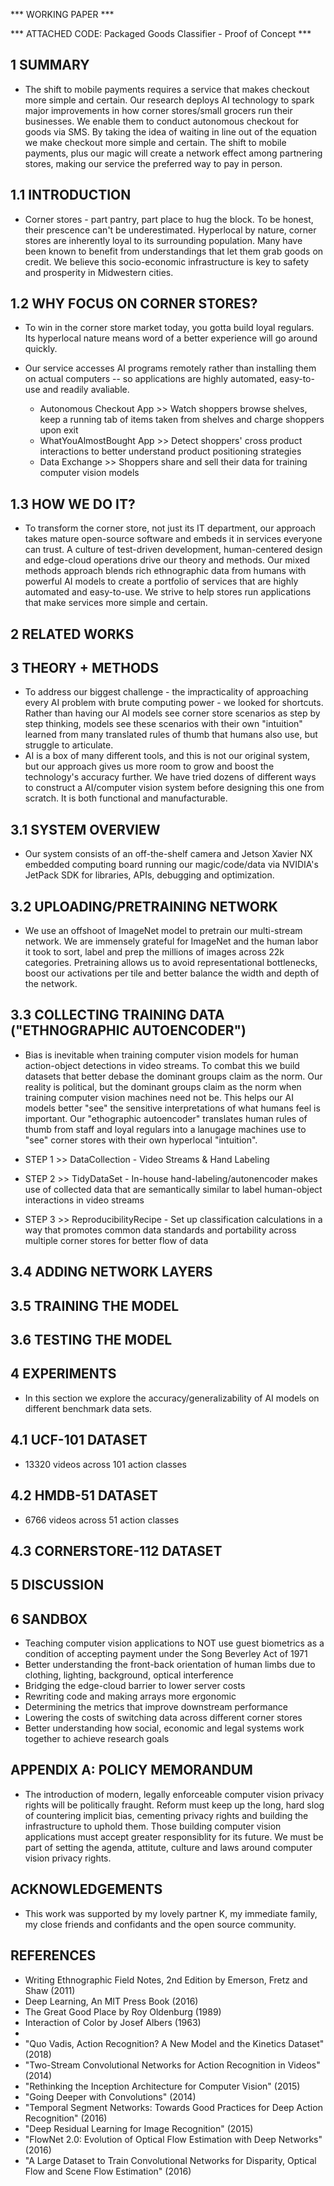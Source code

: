 *** WORKING PAPER ***

*** ATTACHED CODE:  Packaged Goods Classifier - Proof of Concept ***

## 1 SUMMARY

* The shift to mobile payments requires a service that makes checkout more simple and certain. Our research deploys AI technology to spark major improvements in how corner stores/small grocers run their businesses.  We enable them to conduct autonomous checkout for goods via SMS.  By taking the idea of waiting in line out of the equation we make checkout more simple and certain. The shift to mobile payments, plus our magic will create a network effect among partnering stores, making our service the preferred way to pay in person.

## 1.1 INTRODUCTION

* Corner stores - part pantry, part place to hug the block. To be honest, their prescence can't be underestimated.  Hyperlocal by nature, corner stores are inherently loyal to its surrounding population. Many have been known to benefit from understandings that let them grab goods on credit. We believe this socio-economic infrastructure is key to safety and prosperity in Midwestern cities. 

## 1.2 WHY FOCUS ON CORNER STORES? 

* To win in the corner store market today, you gotta build loyal regulars.  Its hyperlocal nature means word of a better experience will go around quickly.

* Our service accesses AI programs remotely rather than installing them on actual computers -- so applications are highly automated, easy-to-use and readily avaliable. 
	* Autonomous Checkout App >> Watch shoppers browse shelves, keep a running tab of items taken from shelves and charge shoppers upon exit
	* WhatYouAlmostBought App >> Detect shoppers' cross product interactions to better understand product positioning strategies 
	* Data Exchange >> Shoppers share and sell their data for training computer vision models

## 1.3 HOW WE DO IT?

* To transform the corner store, not just its IT department, our approach takes mature open-source software and embeds it in services everyone can trust. A culture of test-driven development, human-centered design and edge-cloud operations drive our theory and methods. Our mixed methods approach blends rich ethnographic data from humans with powerful AI models to create a portfolio of services that are highly automated and easy-to-use. We strive to help stores run applications that make services more simple and certain.
	
## 2 RELATED WORKS

## 3 THEORY + METHODS

* To address our biggest challenge - the impracticality of approaching every AI problem with brute computing power - we looked for shortcuts. Rather than having our AI models see corner store scenarios as step by step thinking, models see these scenarios with their own "intuition" learned from many translated rules of thumb that humans also use, but struggle to articulate. 
* AI is a box of many different tools, and this is not our original system, but our approach gives us more room to grow and boost the technology's accuracy further. We have tried dozens of different ways to construct a AI/computer vision system before designing this one from scratch.  It is both functional and manufacturable.  

## 3.1 SYSTEM OVERVIEW

* Our system consists of an off-the-shelf camera and Jetson Xavier NX embedded computing board running our magic/code/data via NVIDIA's JetPack SDK for libraries, APIs, debugging and optimization.

## 3.2 UPLOADING/PRETRAINING NETWORK

* We use an offshoot of ImageNet model to pretrain our multi-stream network. We are immensely grateful for ImageNet and the human labor it took to sort, label and prep the millions of images across 22k categories. Pretraining allows us to avoid representational bottlenecks, boost our activations per tile and better balance the width and depth of the network.

## 3.3 COLLECTING TRAINING DATA ("ETHNOGRAPHIC AUTOENCODER")

* Bias is inevitable when training computer vision models for human action-object detections in video streams. To combat this we build datasets that better debase the dominant groups claim as the norm. Our reality is political, but the dominant groups claim as the norm when training computer vision machines need not be. This helps our AI models better "see" the sensitive interpretations of what humans feel is important. Our "ethographic autoencoder" translates human rules of thumb from staff and loyal regulars into a lanugage machines use to "see" corner stores with their own hyperlocal "intuition". 

* STEP 1 >> DataCollection - Video Streams & Hand Labeling 
* STEP 2 >> TidyDataSet - In-house hand-labeling/autonencoder makes use of collected data that are semantically similar to label human-object interactions in video streams
* STEP 3 >> ReproducibilityRecipe - Set up classification calculations in a way that promotes common data standards and portability across multiple corner stores for better flow of data

## 3.4 ADDING NETWORK LAYERS

## 3.5 TRAINING THE MODEL

## 3.6 TESTING THE MODEL

## 4 EXPERIMENTS

* In this section we explore the accuracy/generalizability of AI models on different benchmark data sets.

## 4.1 UCF-101 DATASET

* 13320 videos across 101 action classes

## 4.2 HMDB-51 DATASET

* 6766 videos across 51 action classes

## 4.3  CORNERSTORE-112 DATASET

## 5 DISCUSSION

## 6 SANDBOX

* Teaching computer vision applications to NOT use guest biometrics as a condition of accepting payment under the Song Beverley Act of 1971
* Better understanding the front-back orientation of human limbs due to clothing, lighting, background, optical interference
* Bridging the edge-cloud barrier to lower server costs 
* Rewriting code and making arrays more ergonomic
* Determining the metrics that improve downstream performance
* Lowering the costs of switching data across different corner stores
* Better understanding how social, economic and legal systems work together to achieve research goals 

## APPENDIX A: POLICY MEMORANDUM

* The introduction of modern, legally enforceable computer vision privacy rights will be politically fraught.  Reform must keep up the long, hard slog of countering implicit bias, cementing privacy rights and building the infrastructure to uphold them. Those building computer vision applications must accept greater responsiblity for its future. We must be part of setting the agenda, attitute, culture and laws around computer vision privacy rights.

## ACKNOWLEDGEMENTS

* This work was supported by my lovely partner K, my immediate family, my close friends and confidants and the open source community. 

## REFERENCES

* Writing Ethnographic Field Notes, 2nd Edition by Emerson, Fretz and Shaw (2011)
* Deep Learning, An MIT Press Book (2016)
* The Great Good Place by Roy Oldenburg (1989)
* Interaction of Color by Josef Albers (1963)
*
* "Quo Vadis, Action Recognition? A New Model and the Kinetics Dataset" (2018)
* "Two-Stream Convolutional Networks for Action Recognition in Videos" (2014)
* "Rethinking the Inception Architecture for Computer Vision" (2015)
* "Going Deeper with Convolutions" (2014)
* "Temporal Segment Networks: Towards Good Practices for Deep Action Recognition" (2016)
* "Deep Residual Learning for Image Recognition" (2015)
* "FlowNet 2.0: Evolution of Optical Flow Estimation with Deep Networks" (2016)
* "A Large Dataset to Train Convolutional Networks for Disparity, Optical Flow and Scene Flow Estimation" (2016)


